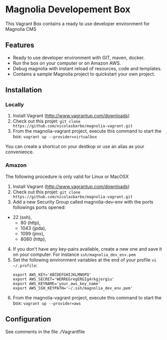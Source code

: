 # Magnolia Developement Box
This Vagrant Box contains a ready to use developer environment for Magnolia CMS

## Features
- Ready to use developer environment with GIT, maven, docker.
- Run the box on your computer or on Amazon AWS.
- Debug magnolia with instant reload of resources, code and templates.
- Contains a sample Magnolia project to quickstart your own project.

## Installation

### Locally
1. Install Vagrant (http://www.vagrantup.com/downloads)
2. Check out this projet:
   ```git clone https://github.com/nicolasbarbe/magnolia-vagrant.git```
3. From the magnolia-vagrant project, execute this command to start the box:
   ```vagrant up --provider=virtualbox```
   
You can create a shortcut on your destkop or use an alias as your convenience.
### Amazon

The following procedure is only valid for Linux or MacOSX

1. Install Vagrant (http://www.vagrantup.com/downloads)
2. Check out this projet:
   ```git clone https://github.com/nicolasbarbe/magnolia-vagrant.git```
3. Add a new Security Group called magnolia-dev-env with the ports followings ports opened: 
  - 22 (ssh),
    - 80 (http), 
    - 1043 (jpda), 
    - 1099 (jmx),
    - 8080 (http), 
4. If you don't have any key-pairs available, create a new one and save it on your computer. For instance `ssh/magnolia_dev_env.pem`
5. Set the following environment variables at the end of your profile `vi ~/.profile`:
   ```
   export AWS_KEY='ABCDEFGHIJKLMNOPQ'
   export AWS_SECRET='WERREGregERGIg4rkgjergiu'
   export AWS_KEYNAME='your_aws_key_name'
   export AWS_SSH_KEYPATH='~/.ssh/magnolia_dev_env.pem'
   ````
6. From the magnolia-vagrant project, execute this command to start the box:
   ```vagrant up --provider=aws```

## Configuration
See comments in the file ./Vagrantfile
